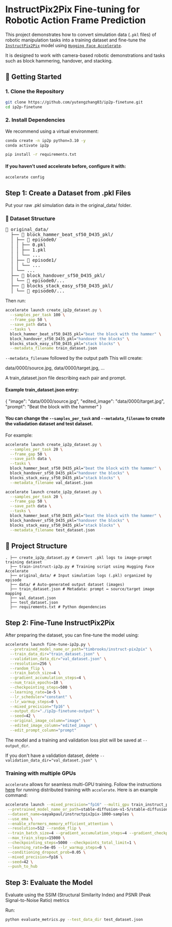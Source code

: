 # InstructPix2Pix Fine-tuning for Robotic Action Frame Prediction

This project demonstrates how to convert simulation data (`.pkl` files) of robotic manipulation tasks into a training dataset and fine-tune the [`InstructPix2Pix`](https://github.com/timothybrooks/instruct-pix2pix) model using [`Hugging Face Accelerate`](https://github.com/huggingface/accelerate).

It is designed to work with camera-based robotic demonstrations and tasks such as block hammering, handover, and stacking.


## 🚀 Getting Started

### 1. Clone the Repository

```bash
git clone https://github.com/yutengzhang03/ip2p-finetune.git
cd ip2p-finetune
```

### 2. Install Dependencies
We recommend using a virtual environment:

```bash
conda create -n ip2p python=3.10 -y
conda activate ip2p

pip install -r requirements.txt
```

#### If you haven’t used accelerate before, configure it with:
```bash
accelerate config
```

## Step 1: Create a Dataset from .pkl Files
Put your raw .pkl simulation data in the original_data/ folder. 
### 📂 Dataset Structure 

<pre>
📁 original_data/
  ├── 📁 block_hammer_beat_sf50_D435_pkl/
  │ ├── 📁 episode0/
  │ │ ├── 0.pkl
  │ │ ├── 1.pkl
  │ │ └── ...
  │ ├── 📁 episode1/
  │ │ └── ...
  │ └── ...
  ├── 📁 block_handover_sf50_D435_pkl/
  │ └── 📁 episode0/...
  ├── 📁 blocks_stack_easy_sf50_D435_pkl/
  │ └── 📁 episode0/... 
</pre>


Then run:
```bash
accelerate launch create_ip2p_dataset.py \
  --samples_per_task 100 \
  --frame_gap 50 \
  --save_path data \
  --tasks \
  block_hammer_beat_sf50_D435_pkl="beat the block with the hammer" \
  block_handover_sf50_D435_pkl="handover the blocks" \
  blocks_stack_easy_sf50_D435_pkl="stack blocks" \
  --metadata_filename train_dataset.json
```
`--metadata_filename` followed by the output path
This will create:

data/0000/source.jpg, data/0000/target.jpg, ...

A train_dataset.json file describing each pair and prompt.

#### Example train_dataset.json entry:

{
  "image": "data/0000/source.jpg",
  "edited_image": "data/0000/target.jpg",
  "prompt": "Beat the block with the hammer"
}

#### You can change the `--samples_per_task` and `--metadata_filename` to create the valiadation dataset and test dataset.
For example:
```bash
accelerate launch create_ip2p_dataset.py \
  --samples_per_task 20 \
  --frame_gap 50 \
  --save_path data \
  --tasks \
  block_hammer_beat_sf50_D435_pkl="beat the block with the hammer" \
  block_handover_sf50_D435_pkl="handover the blocks" \
  blocks_stack_easy_sf50_D435_pkl="stack blocks" \
  --metadata_filename val_dataset.json
```
```bash
accelerate launch create_ip2p_dataset.py \
  --samples_per_task 20 \
  --frame_gap 50 \
  --save_path data \
  --tasks \
  block_hammer_beat_sf50_D435_pkl="beat the block with the hammer" \
  block_handover_sf50_D435_pkl="handover the blocks" \
  blocks_stack_easy_sf50_D435_pkl="stack blocks" \
  --metadata_filename test_dataset.json
```

## 📂 Project Structure 

```
. ├── create_ip2p_dataset.py # Convert .pkl logs to image-prompt training dataset 
  ├── train-instruct-ip2p.py # Training script using Hugging Face Accelerate 
  ├── original_data/ # Input simulation logs (.pkl) organized by episode 
  ├── data/ # Auto-generated output dataset (images) 
  ├── train_dataset.json # Metadata: prompt ↔ source/target image mapping
  ├── val_dataset.json
  ├── test_dataset.json 
  ├── requirements.txt # Python dependencies
```

## Step 2: Fine-Tune InstructPix2Pix

After preparing the dataset, you can fine-tune the model using:

```bash
accelerate launch fine-tune-ip2p.py \
  --pretrained_model_name_or_path="timbrooks/instruct-pix2pix" \
  --train_data_dir="train_dataset.json" \
  --validation_data_dir="val_dataset.json" \
  --resolution=256 \
  --random_flip \
  --train_batch_size=4 \
  --gradient_accumulation_steps=4 \
  --num_train_epochs=10 \
  --checkpointing_steps=500 \
  --learning_rate=1e-5 \
  --lr_scheduler="constant" \
  --lr_warmup_steps=0 \
  --mixed_precision="fp16" \
  --output_dir="./ip2p-finetune-output" \
  --seed=42 \
  --original_image_column="image" \
  --edited_image_column="edited_image" \
  --edit_prompt_column="prompt"
```
The model and a training and validation loss plot will be saved at `--output_dir`.

If you don't have a validation dataset, delete `--validation_data_dir="val_dataset.json" \`

### Training with multiple GPUs

`accelerate` allows for seamless multi-GPU training. Follow the instructions [here](https://huggingface.co/docs/accelerate/basic_tutorials/launch)
for running distributed training with `accelerate`. Here is an example command:

```bash
accelerate launch --mixed_precision="fp16" --multi_gpu train_instruct_pix2pix.py \
 --pretrained_model_name_or_path=stable-diffusion-v1-5/stable-diffusion-v1-5 \
 --dataset_name=sayakpaul/instructpix2pix-1000-samples \
 --use_ema \
 --enable_xformers_memory_efficient_attention \
 --resolution=512 --random_flip \
 --train_batch_size=4 --gradient_accumulation_steps=4 --gradient_checkpointing \
 --max_train_steps=15000 \
 --checkpointing_steps=5000 --checkpoints_total_limit=1 \
 --learning_rate=5e-05 --lr_warmup_steps=0 \
 --conditioning_dropout_prob=0.05 \
 --mixed_precision=fp16 \
 --seed=42 \
 --push_to_hub
```

## Step 3: Evaluate the Model

Evaluate using the SSIM (Structural Similarity Index) and PSNR (Peak Signal-to-Noise Ratio) metrics

Run:
```bash
python evaluate_metrics.py --test_data_dir test_dataset.json
```

